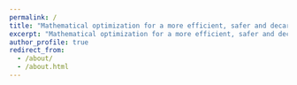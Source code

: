 ```yaml
---
permalink: /
title: "Mathematical optimization for a more efficient, safer and decarbonized maritime transport "
excerpt: "Mathematical optimization for a more efficient, safer and decarbonized maritime transport "
author_profile: true
redirect_from: 
  - /about/
  - /about.html
---
```


